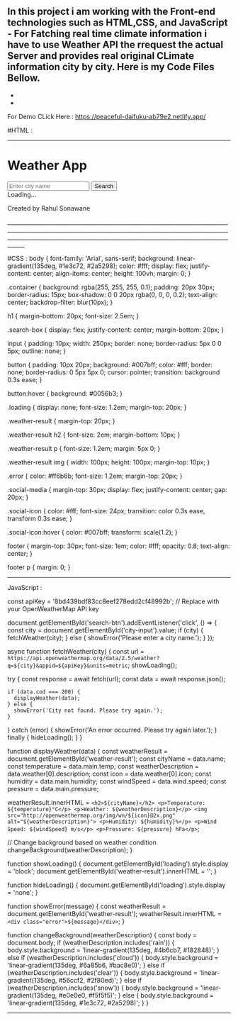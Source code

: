 In this project i am working with the Front-end technologies such as HTML,CSS, and JavaScript - For Fatching real time climate information i have to 
use Weather API the rrequest the actual Server and provides real original CLimate information city by city.
Here is my Code Files Bellow.
-
-
-


For Demo CLick Here : https://peaceful-daifuku-ab79e2.netlify.app/


#HTML : 
____________________________
<!DOCTYPE html>
<html lang="en">
<head>
  <meta charset="UTF-8">
  <meta name="viewport" content="width=device-width, initial-scale=1.0">
  <title>Weather App</title>
  <link rel="stylesheet" href="style.css">
  <link rel="stylesheet" href="https://cdnjs.cloudflare.com/ajax/libs/font-awesome/6.0.0-beta3/css/all.min.css">
</head>
<body>
  <div class="container">
    <h1>Weather App</h1>
    <div class="search-box">
      <input type="text" id="city-input" placeholder="Enter city name">
      <button id="search-btn">Search</button>
    </div>
    <div id="loading" class="loading">Loading...</div>
    <div id="weather-result" class="weather-result">
      <!-- Weather data will be displayed here -->
    </div>
    <div class="social-media">
      <a href="https://www.linkedin.com/in/rahul-sonawane-32270031a?utm_source=share&utm_campaign=share_via&utm_content=profile&utm_medium=android_app" target="_blank" class="social-icon">
        <i class="fab fa-linkedin"></i>
      </a>
      <a href="https://www.instagram.com/rahulsonawane536?igsh=NWthcDl4ZXIxZ3Yz" target="_blank" class="social-icon">
        <i class="fab fa-instagram"></i>
      </a>
    </div>
    <footer>
      <p>Created by Rahul Sonawane</p>
    </footer>
  </div>
  <script src="script.js"></script>
</body>
</html>
________________________________________________________________________________________________________________________________________________________________________________________________________________________________________________

#CSS : 
body {
    font-family: 'Arial', sans-serif;
    background: linear-gradient(135deg, #1e3c72, #2a5298);
    color: #fff;
    display: flex;
    justify-content: center;
    align-items: center;
    height: 100vh;
    margin: 0;
  }
  
  .container {
    background: rgba(255, 255, 255, 0.1);
    padding: 20px 30px;
    border-radius: 15px;
    box-shadow: 0 0 20px rgba(0, 0, 0, 0.2);
    text-align: center;
    backdrop-filter: blur(10px);
  }
  
  h1 {
    margin-bottom: 20px;
    font-size: 2.5em;
  }
  
  .search-box {
    display: flex;
    justify-content: center;
    margin-bottom: 20px;
  }
  
  input {
    padding: 10px;
    width: 250px;
    border: none;
    border-radius: 5px 0 0 5px;
    outline: none;
  }
  
  button {
    padding: 10px 20px;
    background: #007bff;
    color: #fff;
    border: none;
    border-radius: 0 5px 5px 0;
    cursor: pointer;
    transition: background 0.3s ease;
  }
  
  button:hover {
    background: #0056b3;
  }
  
  .loading {
    display: none;
    font-size: 1.2em;
    margin-top: 20px;
  }
  
  .weather-result {
    margin-top: 20px;
  }
  
  .weather-result h2 {
    font-size: 2em;
    margin-bottom: 10px;
  }
  
  .weather-result p {
    font-size: 1.2em;
    margin: 5px 0;
  }
  
  .weather-result img {
    width: 100px;
    height: 100px;
    margin-top: 10px;
  }
  
  .error {
    color: #ff6b6b;
    font-size: 1.2em;
    margin-top: 20px;
  }
  
  .social-media {
    margin-top: 30px;
    display: flex;
    justify-content: center;
    gap: 20px;
  }
  
  .social-icon {
    color: #fff;
    font-size: 24px;
    transition: color 0.3s ease, transform 0.3s ease;
  }
  
  .social-icon:hover {
    color: #007bff;
    transform: scale(1.2);
  }
  
  footer {
    margin-top: 30px;
    font-size: 1em;
    color: #fff;
    opacity: 0.8;
    text-align: center;
  }
  
  footer p {
    margin: 0;
  }

  ______________________________________________________________________________________________________________________________________________________________________________________________________________________________________________

  JavaScript : 

  const apiKey = '8bd439bdf83cc8eef278edd2cf48992b'; // Replace with your OpenWeatherMap API key

document.getElementById('search-btn').addEventListener('click', () => {
  const city = document.getElementById('city-input').value;
  if (city) {
    fetchWeather(city);
  } else {
    showError('Please enter a city name.');
  }
});

async function fetchWeather(city) {
  const url = `https://api.openweathermap.org/data/2.5/weather?q=${city}&appid=${apiKey}&units=metric`;
  showLoading();

  try {
    const response = await fetch(url);
    const data = await response.json();

    if (data.cod === 200) {
      displayWeather(data);
    } else {
      showError('City not found. Please try again.');
    }
  } catch (error) {
    showError('An error occurred. Please try again later.');
  } finally {
    hideLoading();
  }
}

function displayWeather(data) {
  const weatherResult = document.getElementById('weather-result');
  const cityName = data.name;
  const temperature = data.main.temp;
  const weatherDescription = data.weather[0].description;
  const icon = data.weather[0].icon;
  const humidity = data.main.humidity;
  const windSpeed = data.wind.speed;
  const pressure = data.main.pressure;

  weatherResult.innerHTML = `
    <h2>${cityName}</h2>
    <p>Temperature: ${temperature}°C</p>
    <p>Weather: ${weatherDescription}</p>
    <img src="http://openweathermap.org/img/wn/${icon}@2x.png" alt="${weatherDescription}">
    <p>Humidity: ${humidity}%</p>
    <p>Wind Speed: ${windSpeed} m/s</p>
    <p>Pressure: ${pressure} hPa</p>
  `;

  // Change background based on weather condition
  changeBackground(weatherDescription);
}

function showLoading() {
  document.getElementById('loading').style.display = 'block';
  document.getElementById('weather-result').innerHTML = '';
}

function hideLoading() {
  document.getElementById('loading').style.display = 'none';
}

function showError(message) {
  const weatherResult = document.getElementById('weather-result');
  weatherResult.innerHTML = `<div class="error">${message}</div>`;
}

function changeBackground(weatherDescription) {
  const body = document.body;
  if (weatherDescription.includes('rain')) {
    body.style.background = 'linear-gradient(135deg, #4b6cb7, #182848)';
  } else if (weatherDescription.includes('cloud')) {
    body.style.background = 'linear-gradient(135deg, #6a85b6, #bac8e0)';
  } else if (weatherDescription.includes('clear')) {
    body.style.background = 'linear-gradient(135deg, #56ccf2, #2f80ed)';
  } else if (weatherDescription.includes('snow')) {
    body.style.background = 'linear-gradient(135deg, #e0e0e0, #f5f5f5)';
  } else {
    body.style.background = 'linear-gradient(135deg, #1e3c72, #2a5298)';
  }
}

________________________________________________________________________________________________________________________________________________________________________________________________________________________________________________
